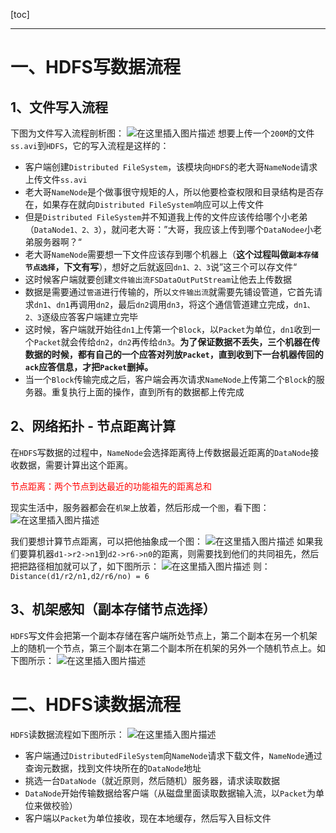 [toc]


------

# 一、HDFS写数据流程
## 1、文件写入流程
下图为文件写入流程剖析图：
![在这里插入图片描述](https://img-blog.csdnimg.cn/20210414152834733.png?x-oss-process=image/watermark,type_ZmFuZ3poZW5naGVpdGk,shadow_10,text_aHR0cHM6Ly9ibG9nLmNzZG4ubmV0L2xlc2lsZXFpbg==,size_16,color_FFFFFF,t_70)
想要上传一个`200M`的文件`ss.avi`到`HDFS`，它的写入流程是这样的：

- 客户端创建`Distributed FileSystem`，该模块向`HDFS`的老大哥`NameNode`请求上传文件`ss.avi`
- 老大哥`NameNode`是个做事很守规矩的人，所以他要检查权限和目录结构是否存在，如果存在就向`Distributed FileSystem`响应可以上传文件
- 但是`Distributed FileSystem`并不知道我上传的文件应该传给哪个小老弟（`DataNode1、2、3`），就问老大哥：”大哥，我应该上传到哪个`DataNodee`小老弟服务器啊？“
- 老大哥`NameNode`需要想一下文件应该存到哪个机器上（**这个过程叫做`副本存储节点选择`，下文有写**），想好之后就返回`dn1、2、3`说”这三个可以存文件“
- 这时候客户端就要创建`文件输出流FSDataOutPutStream`让他去上传数据
- 数据是需要通过`管道`进行传输的，所以`文件输出流`就需要先铺设管道，它首先请求`dn1`、`dn1`再调用`dn2`，最后`dn2`调用`dn3`，将这个通信管道建立完成，`dn1、2、3`逐级应答客户端建立完毕
- 这时候，客户端就开始往`dn1`上传第一个`Block`，以`Packet`为单位，`dn1`收到一个`Packet`就会传给`dn2`，`dn2`再传给`dn3`。**为了保证数据不丢失，三个机器在传数据的时候，都有自己的一个应答对列放`Packet`，直到收到下一台机器传回的`ack`应答信息，才把`Packet`删掉。**
- 当一个`Block`传输完成之后，客户端会再次请求`NameNode`上传第二个`Block`的服务器。重复执行上面的操作，直到所有的数据都上传完成

## 2、网络拓扑 - 节点距离计算

在`HDFS`写数据的过程中，`NameNode`会选择距离待上传数据最近距离的`DataNode`接收数据，需要计算出这个距离。

<font color='red'>节点距离：两个节点到达最近的功能祖先的距离总和</font>

现实生活中，服务器都会在`机架`上放着，然后形成一个`图`，看下图：
![在这里插入图片描述](https://img-blog.csdnimg.cn/20210414160630405.png?x-oss-process=image/watermark,type_ZmFuZ3poZW5naGVpdGk,shadow_10,text_aHR0cHM6Ly9ibG9nLmNzZG4ubmV0L2xlc2lsZXFpbg==,size_16,color_FFFFFF,t_70)

我们要想计算节点距离，可以把他抽象成一个图：
![在这里插入图片描述](https://img-blog.csdnimg.cn/20210414161903349.png?x-oss-process=image/watermark,type_ZmFuZ3poZW5naGVpdGk,shadow_10,text_aHR0cHM6Ly9ibG9nLmNzZG4ubmV0L2xlc2lsZXFpbg==,size_16,color_FFFFFF,t_70)
如果我们要算机器`d1->r2->n1`到`d2->r6->n0`的距离，则需要找到他们的共同祖先，然后把把路径相加就可以了，如下图所示：
![在这里插入图片描述](https://img-blog.csdnimg.cn/20210414162154288.png?x-oss-process=image/watermark,type_ZmFuZ3poZW5naGVpdGk,shadow_10,text_aHR0cHM6Ly9ibG9nLmNzZG4ubmV0L2xlc2lsZXFpbg==,size_16,color_FFFFFF,t_70)
则：`Distance(d1/r2/n1,d2/r6/no) = 6`


## 3、机架感知（副本存储节点选择）

`HDFS`写文件会把第一个副本存储在客户端所处节点上，第二个副本在另一个机架上的随机一个节点，第三个副本在第二个副本所在机架的另外一个随机节点上。如下图所示：
![在这里插入图片描述](https://img-blog.csdnimg.cn/20210414162511320.png?x-oss-process=image/watermark,type_ZmFuZ3poZW5naGVpdGk,shadow_10,text_aHR0cHM6Ly9ibG9nLmNzZG4ubmV0L2xlc2lsZXFpbg==,size_16,color_FFFFFF,t_70)


# 二、HDFS读数据流程
`HDFS`读数据流程如下图所示：
![在这里插入图片描述](https://img-blog.csdnimg.cn/20210414162551729.png?x-oss-process=image/watermark,type_ZmFuZ3poZW5naGVpdGk,shadow_10,text_aHR0cHM6Ly9ibG9nLmNzZG4ubmV0L2xlc2lsZXFpbg==,size_16,color_FFFFFF,t_70)
- 客户端通过`DistributedFileSystem`向`NameNode`请求下载文件，`NameNode`通过查询元数据，找到文件块所在的`DataNode`地址
- 挑选一台`DataNode`（就近原则，然后随机）服务器，请求读取数据
- `DataNode`开始传输数据给客户端（从磁盘里面读取数据输入流，以`Packet`为单位来做校验）
- 客户端以`Packet`为单位接收，现在本地缓存，然后写入目标文件
